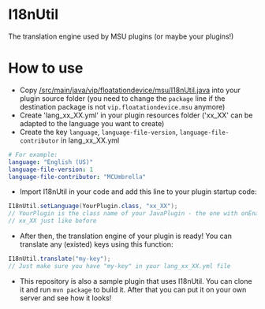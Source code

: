 # I18nUtil
The translation engine used by MSU plugins (or maybe your plugins!)

# How to use
- Copy [/src/main/java/vip/floatationdevice/msu/I18nUtil.java](https://github.com/MSUPugins/I18nUtil/blob/main/src/main/java/vip/floatationdevice/msu/I18nUtil.java) into your plugin source folder
(you need to change the `package` line if the destination package is not `vip.floatationdevice.msu` anymore)
- Create 'lang_xx_XX.yml' in your plugin resources folder ('xx_XX' can be adapted to the language you want to create)
- Create the key `language`, `language-file-version`, `language-file-contributor` in lang_xx_XX.yml
```yaml
# For example:
language: "English (US)"
language-file-version: 1
language-file-contributor: "MCUmbrella"
```
- Import I18nUtil in your code and add this line to your plugin startup code:
```java
I18nUtil.setLanguage(YourPlugin.class, "xx_XX");
// YourPlugin is the class name of your JavaPlugin - the one with onEnable() and onDisable()
// xx_XX just like before
```
- After then, the translation engine of your plugin is ready! You can translate any (existed) keys using this function:
```java
I18nUtil.translate("my-key");
// Just make sure you have "my-key" in your lang_xx_XX.yml file
```
- This repository is also a sample plugin that uses I18nUtil.
You can clone it and run `mvn package` to build it.
After that you can put it on your own server and see how it looks!
